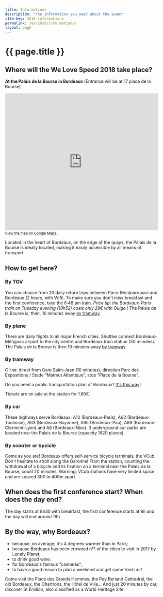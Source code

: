 ```yaml
---
title: Informations
description: "The information you need about the event"
i18n-key: 2018-informations
permalink: /en/2018/informations/
layout: page
---
```


# {{ page.title }}

## Where will the We Love Speed 2018 take place?

**At the Palais de la Bourse in Bordeaux**
(Entrance will be at 17 place de la Bourse)

<p>
<iframe loading="lazy" src="https://www.google.com/maps/embed?pb=!1m14!1m8!1m3!1d11315.974594521282!2d-0.5702833!3d44.8420627!3m2!1i1024!2i768!4f13.1!3m3!1m2!1s0x0%3A0xc1460f50922834de!2sBordeaux+Palais+de+la+Bourse!5e0!3m2!1sfr!2sfr!4v1530001461818" width="100%" height="450" frameborder="0" style="border:0" allowfullscreen></iframe><br><a href="https://www.google.fr/maps/place/Bordeaux+Palais+de+la+Bourse/@44.8420627,-0.5702833,15z/data=!4m2!3m1!1s0x0:0xc1460f50922834de?sa=X&ved=0ahUKEwjQgaKCvOfbAhUHaRQKHYbBCzMQ_BIIrwEwDg"><small>View the map on Google Maps</small></a>.
</p>

Located in the heart of Bordeaux, on the edge of the quays, the Palais de la Bourse is ideally located, making it easily accessible by all means of transport.

## How to get here?

### By TGV

You can choose from 20 daily return trips between Paris-Montparnasse and Bordeaux (2 hours, with Wifi). To make sure you don't miss breakfast and the first conference, take the 6:48 am train.
_Price tip: the Bordeaux-Paris train on Tuesday evening (18h52) costs only 29€ with Ouigo !_
The Palais de la Bourse is, then, 10 minutes away [by tramway](#by-tramway).

### By plane

There are daily flights to all major French cities.
Shuttles connect Bordeaux-Mérignac airport to the city centre and Bordeaux train station (30 minutes).
The Palais de la Bourse is then 10 minutes away [by tramway](#by-tramway).

### By tramway

C line: direct from Gare Saint-Jean (10 minutes), direction Parc des Expositions / Stade "Matmut Atlantique", stop "Place de la Bourse".

Do you need a public transportation plan of Bordeaux? [It's this way](https://www.infotbm.com/en/use-all-our-maps/network-maps.html "Network maps of Bordeaux")!

Tickets are on sale at the station for 1.60€.

### By car

These highways serve Bordeaux: A10 (Bordeaux-Paris), A62 (Bordeaux-Toulouse), A63 (Bordeaux-Bayonne), A65 (Bordeaux-Pau), A89 (Bordeaux-Clermont-Lyon) and A8 (Bordeaux-Nice).
3 underground car parks are located near the Palais de la Bourse (capacity 1620 places).

### By scooter or bycicle

Come as you are! Bordeaux offers self-service bicycle terminals, the VCub. Don't hesitate to stroll along the Garonne! From the station, counting the withdrawal of a bicycle and its fixation on a terminal near the Palais de la Bourse, count 20 minutes.
Warning: VCub stations have very limited space and are spaced 300 to 400m apart.

## When does the first conference start? When does the day end?

The day starts at 8h30 with breakfast, the first conference starts at 9h and the day will end around 18h.

## By the way, why Bordeaux?

* because, on average, it's 4 degrees warmer than in Paris;
* because Bordeaux has been crowned n°1 of the cities to visit in 2017 by Lonely Planet;
* to drink good wine;
* for Bordeaux's famous "cannelés";
* to have a good reason to plan a weekend and get some fresh air!

Come visit the Place des Grands Hommes, the Pey Berland Cathedral, the old Bordeaux, the Chartrons, the Hôtel de Ville... And just 20 minutes by car, discover St Émilion, also classified as a World Heritage Site.
